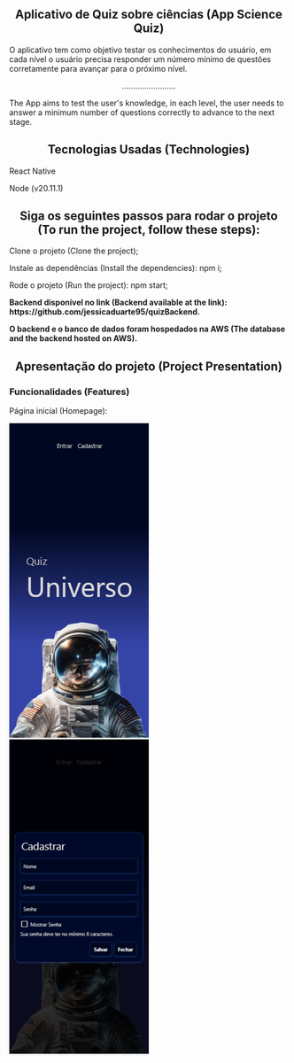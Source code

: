 <h2 align="center"> Aplicativo de Quiz sobre ciências (App Science Quiz)  </h2>
O aplicativo tem como objetivo testar os conhecimentos do usuário, em cada nível o usuário precisa responder um número mínimo de questões corretamente para avançar para o próximo nível.
<p align="center">........................</p>
The App aims to test the user's knowledge, in each level, the user needs to answer a minimum number of questions correctly to advance to the next stage.

<h2 align="center"> Tecnologias Usadas (Technologies) </h2>
<p>React Native</p>
<p>Node  (v20.11.1)</p>

<h2 align="center">  Siga os seguintes passos para rodar o projeto (To run the project, follow these steps): </h2>
<p>Clone o projeto (Clone the project);</p>
<p>Instale as dependências (Install the dependencies): npm i;</p>
<p>Rode o projeto (Run the project): npm start; </p>

<p> <strong>Backend disponível no link (Backend available at the link): https://github.com/jessicaduarte95/quizBackend. </strong> </p>
<p> <strong>O backend e o banco de dados foram hospedados na AWS (The database and the backend hosted on AWS). </strong></p>


<h2 align="center"> Apresentação do projeto (Project Presentation) </h2>

### Funcionalidades (Features)
<p>Página inicial (Homepage): </p>
<img src="/img/foto1.png" alt="Parte Inicial">
<img src="/img/foto2.png" alt="Cadastro">
